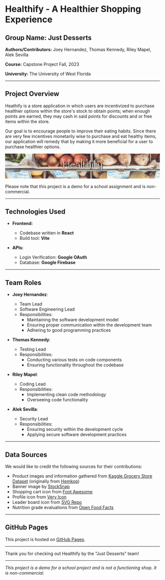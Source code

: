 # Healthify - A Healthier Shopping Experience

## Group Name: Just Desserts

**Authors/Contributors:** Joey Hernandez, Thomas Kennedy, Riley Mapel, Alek Sevilla

**Course:** Capstone Project Fall, 2023

**University:** The University of West Florida

---

## Project Overview

Heathify is a store application in which users are incentivized to purchase healthier options within the store's stock to obtain points; when enough points are earned, they may cash in said points for discounts and or free items within the store.

Our goal is to encourage people to improve their eating habits. Since there are very few incentives monetarily wise to purchase and eat healthy items, our application will remedy that by making it more beneficial for a user to purchase healthier options.

![Healthify Banner](official_banner.png)

Please note that this project is a demo for a school assignment and is non-commercial.

---

## Technologies Used

- **Frontend:**
  - Codebase written in **React**
  - Build tool: **Vite**

- **APIs:**
  - Login Verification: **Google OAuth**
  - Database: **Google Firebase**

---

## Team Roles

- **Joey Hernandez**:
  - Team Lead
  - Software Engineering Lead
  - Responsibilities:
    - Maintaining the software development model
    - Ensuring proper communication within the development team
    - Adhering to good programming practices

- **Thomas Kennedy**:
  - Testing Lead
  - Responsibilities:
    - Conducting various tests on code components
    - Ensuring functionality throughout the codebase

- **Riley Mapel**:
  - Coding Lead
  - Responsibilities:
    - Implementing clean code methodology
    - Overseeing code functionality

- **Alek Sevilla**:
  - Security Lead
  - Responsibilities:
    - Ensuring security within the development cycle
    - Applying secure software development practices

---

## Data Sources

We would like to credit the following sources for their contributions:

- Product images and information gathered from [Kaggle Grocery Store Dataset](https://www.kaggle.com/datasets/validmodel/grocery-store-dataset) (originally from [Hemkop](https://www.hemkop.se))
- Banner image by [StockSnap](https://stocksnap.io/photo/food-fruits-AWJD4WV6W1)
- Shopping cart icon from [Font Awesome](https://fontawesome.com)
- Profile icon from [Very Icon](https://www.veryicon.com/icons/avatar/user-2/user-line-1.html)
- Leader board icon from [SVG Repo](https://www.svgrepo.com/svg/220690/podium)
- Nutrition grade evaluations from [Open Food Facts](https://world.openfoodfacts.org)

---

## GitHub Pages

This project is hosted on [GitHub Pages](https://justdessertscapstone.github.io/shop/).

---

Thank you for checking out Healthify by the "Just Desserts" team!

---

_This project is a demo for a school project and is not a functioning shop. It is non-commercial._
